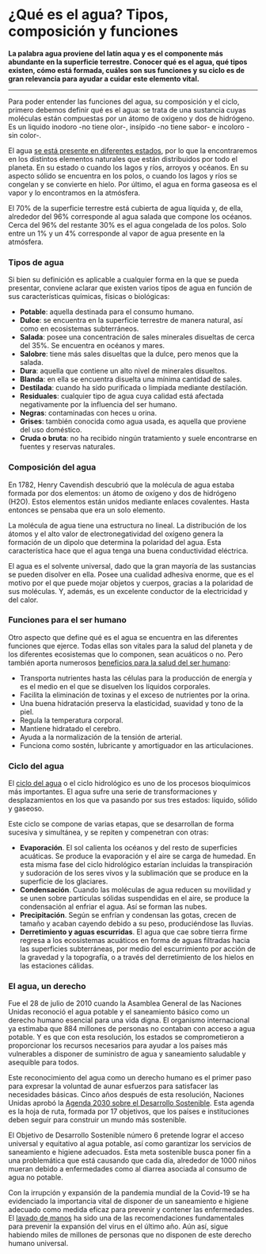 # ¿Qué es el agua? Tipos, composición y funciones

**La palabra agua proviene del latín aqua y es el componente más abundante en la superficie terrestre. Conocer qué es el agua, qué tipos existen, cómo está formada, cuáles son sus funciones y su ciclo es de gran relevancia para ayudar a cuidar este elemento vital.**

___

Para poder entender las funciones del agua, su composición y el ciclo, primero debemos definir qué es el agua: se trata de una sustancia cuyas moléculas están compuestas por un átomo de oxigeno y dos de hidrógeno. Es un liquido inodoro -no tiene olor-, insípido -no tiene sabor- e incoloro -sin color-.

El agua [se está presente en diferentes estados](https://www.fundacionaquae.org/caracteristicas-agua/), por lo que la encontraremos en los distintos elementos naturales que están distribuidos por todo el planeta. En su estado o cuando los lagos y ríos, arroyos y océanos. En su aspecto sólido se encuentra en los polos, o cuando los lagos y ríos se congelan y se convierte en hielo. Por último, el agua en forma gaseosa es el vapor y lo encontramos en la atmósfera.

El 70% de la superficie terrestre está cubierta de agua líquida y, de ella, alrededor del 96% corresponde al agua salada que compone los océanos. Cerca del 96% del restante 30% es el agua congelada de los polos. Solo entre un 1% y un 4% corresponde al vapor de agua presente en la atmósfera.

### Tipos de agua

Si bien su definición es aplicable a cualquier forma en la que se pueda presentar, conviene aclarar que existen varios tipos de agua en función de sus características químicas, físicas o biológicas:

* **Potable**: aquella destinada para el consumo humano.
* **Dulce**: se encuentra en la superficie terrestre de manera natural, así como en ecosistemas subterráneos.
* **Salada**: posee una concentración de sales minerales disueltas de cerca del 35%. Se encuentra en océanos y mares.
* **Salobre**: tiene más sales disueltas que la dulce, pero menos que la salada.
* **Dura**: aquella que contiene un alto nivel de minerales disueltos.
* **Blanda**: en ella se encuentra disuelta una mínima cantidad de sales.
* **Destilada**: cuando ha sido purificada o limpiada mediante destilación.
* **Residuales**: cualquier tipo de agua cuya calidad está afectada negativamente por la influencia del ser humano.
* **Negras**: contaminadas con heces u orina.
* **Grises**: también conocida como agua usada, es aquella que proviene del uso doméstico.
* **Cruda o bruta**: no ha recibido ningún tratamiento y suele encontrarse en fuentes y reservas naturales.

### Composición del agua

En 1782, Henry Cavendish descubrió que la molécula de agua estaba formada por dos elementos: un átomo de oxígeno y dos de hidrógeno (H2O). Estos elementos están unidos mediante enlaces covalentes. Hasta entonces se pensaba que era un solo elemento.

La molécula de agua tiene una estructura no lineal. La distribución de los átomos y el alto valor de electronegatividad del oxígeno genera la formación de un dipolo que determina la polaridad del agua. Esta característica hace que el agua tenga una buena conductividad eléctrica.

El agua es el solvente universal, dado que la gran mayoría de las sustancias se pueden disolver en ella. Posee una cualidad adhesiva enorme, que es el motivo por el que puede mojar objetos y cuerpos, gracias a la polaridad de sus moléculas. Y, además, es un excelente conductor de la electricidad y del calor.

### Funciones para el ser humano

Otro aspecto que define qué es el agua se encuentra en las diferentes funciones que ejerce. Todas ellas son vitales para la salud del planeta y de los diferentes ecosistemas que lo componen, sean acuáticos o no. Pero también aporta numerosos [beneficios para la salud del ser humano](https://www.fundacionaquae.org/10-grandes-beneficios-del-agua-para-nuestro-organismo/):

* Transporta nutrientes hasta las células para la producción de energía y es el medio en el que se disuelven los líquidos corporales.
* Facilita la eliminación de toxinas y el exceso de nutrientes por la orina.
* Una buena hidratación preserva la elasticidad, suavidad y tono de la piel.
* Regula la temperatura corporal.
* Mantiene hidratado el cerebro.
* Ayuda a la normalización de la tensión de arterial.
* Funciona como sostén, lubricante y amortiguador en las articulaciones.

### Ciclo del agua

El [ciclo del agua](https://www.fundacionaquae.org/cuanto-sabes-sobre-ciclo-agua/) o el ciclo hidrológico es uno de los procesos bioquímicos más importantes. El agua sufre una serie de transformaciones y desplazamientos en los que va pasando por sus tres estados: líquido, sólido y gaseoso.

Este ciclo se compone de varias etapas, que se desarrollan de forma sucesiva y simultánea, y se repiten y compenetran con otras:

* **Evaporación**. El sol calienta los océanos y del resto de superficies acuáticas. Se produce la evaporación y el aire se carga de humedad. En esta misma fase del ciclo hidrológico estarían incluidas la transpiración y sudoración de los seres vivos y la sublimación que se produce en la superficie de los glaciares.
* **Condensación**. Cuando las moléculas de agua reducen su movilidad y se unen sobre partículas sólidas suspendidas en el aire, se produce la condensación al enfriar el agua. Así se forman las nubes.
* **Precipitación**. Según se enfrían y condensan las gotas, crecen de tamaño y acaban cayendo debido a su peso, produciéndose las lluvias.
* **Derretimiento y aguas escurridas**. El agua que cae sobre tierra firme regresa a los ecosistemas acuáticos en forma de aguas filtradas hacia las superficies subterráneas, por medio del escurrimiento por acción de la gravedad y la topografía, o a través del derretimiento de los hielos en las estaciones cálidas.

### El agua, un derecho

Fue el 28 de julio de 2010 cuando la Asamblea General de las Naciones Unidas reconoció el agua potable y el saneamiento básico como un derecho humano esencial para una vida digna. El organismo internacional ya estimaba que 884 millones de personas no contaban con acceso a agua potable. Y es que con esta resolución, los estados se comprometieron a proporcionar los recursos necesarios para ayudar a los países más vulnerables a disponer de suministro de agua y saneamiento saludable y asequible para todos.

Este reconocimiento del agua como un derecho humano es el primer paso para expresar la voluntad de aunar esfuerzos para satisfacer las necesidades básicas. Cinco años después de esta resolución, Naciones Unidas aprobó la [Agenda 2030 sobre el Desarrollo Sostenible](https://www.fundacionaquae.org/agenda-2030/objetivos-de-desarrollo-sostenible-ods/). Esta agenda es la hoja de ruta, formada por 17 objetivos, que los países e instituciones deben seguir para construir un mundo más sostenible.

El Objetivo de Desarrollo Sostenible número 6 pretende lograr el acceso universal y equitativo al agua potable, así como garantizar los servicios de saneamiento e higiene adecuados. Esta meta sostenible busca poner fin a una problemática que está causando que cada día, alrededor de 1000 niños mueran debido a enfermedades como al diarrea asociada al consumo de agua no potable.

Con la irrupción y expansión de la pandemia mundial de la Covid-19 se ha evidenciado la importancia vital de disponer de un saneamiento e higiene adecuado como medida eficaz para prevenir y contener las enfermedades. El [lavado de manos](https://www.fundacionaquae.org/lavado-manos/) ha sido una de las recomendaciones fundamentales para prevenir la expansión del virus en el último año. Aún así, sigue habiendo miles de millones de personas que no disponen de este derecho humano universal.
